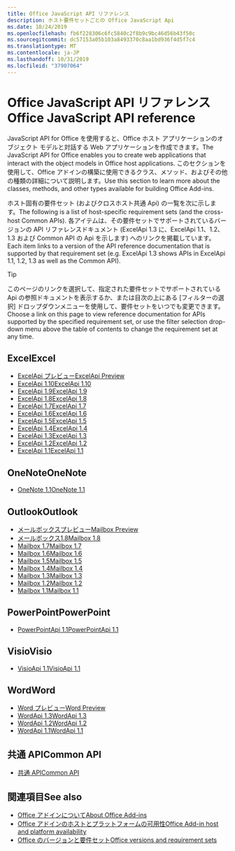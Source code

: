 ```yaml
---
title: Office JavaScript API リファレンス
description: ホスト要件セットごとの Office JavaScript Api
ms.date: 10/24/2019
ms.openlocfilehash: fb6f228306c6fc5840c2f8b9c9bc46d56b43f50c
ms.sourcegitcommit: dc57153a05b103a8493370c8aa1bd936f4d5f7c4
ms.translationtype: MT
ms.contentlocale: ja-JP
ms.lasthandoff: 10/31/2019
ms.locfileid: "37907064"
---
```

# <a name="office-javascript-api-reference"></a><span data-ttu-id="534e8-103">Office JavaScript API リファレンス</span><span class="sxs-lookup"><span data-stu-id="534e8-103">Office JavaScript API reference</span></span>

<span data-ttu-id="534e8-104">JavaScript API for Office を使用すると、Office ホスト アプリケーションのオブジェクト モデルと対話する Web アプリケーションを作成できます。</span><span class="sxs-lookup"><span data-stu-id="534e8-104">The JavaScript API for Office enables you to create web applications that interact with the object models in Office host applications.</span></span> <span data-ttu-id="534e8-105">このセクションを使用して、Office アドインの構築に使用できるクラス、メソッド、およびその他の種類の詳細について説明します。</span><span class="sxs-lookup"><span data-stu-id="534e8-105">Use this section to learn more about the classes, methods, and other types available for building Office Add-ins.</span></span>

<span data-ttu-id="534e8-106">ホスト固有の要件セット (およびクロスホスト共通 Api) の一覧を次に示します。</span><span class="sxs-lookup"><span data-stu-id="534e8-106">The following is a list of host-specific requirement sets (and the cross-host Common APIs).</span></span> <span data-ttu-id="534e8-107">各アイテムは、その要件セットでサポートされているバージョンの API リファレンスドキュメント (ExcelApi 1.3 に、ExcelApi 1.1、1.2、1.3 および Common API の Api を示します) へのリンクを掲載しています。</span><span class="sxs-lookup"><span data-stu-id="534e8-107">Each item links to a version of the API reference documentation that is supported by that requirement set (e.g. ExcelApi 1.3 shows APIs in ExcelApi 1.1, 1.2, 1.3 as well as the Common API).</span></span>

> [!TIP]
> <span data-ttu-id="534e8-108">このページのリンクを選択して、指定された要件セットでサポートされている Api の参照ドキュメントを表示するか、または目次の上にある [フィルターの選択] ドロップダウンメニューを使用して、要件セットをいつでも変更できます。</span><span class="sxs-lookup"><span data-stu-id="534e8-108">Choose a link on this page to view reference documentation for APIs supported by the specified requirement set, or use the filter selection drop-down menu above the table of contents to change the requirement set at any time.</span></span>

## <a name="excel"></a><span data-ttu-id="534e8-109">Excel</span><span class="sxs-lookup"><span data-stu-id="534e8-109">Excel</span></span>

- [<span data-ttu-id="534e8-110">ExcelApi プレビュー</span><span class="sxs-lookup"><span data-stu-id="534e8-110">ExcelApi Preview</span></span>](/javascript/api/excel?view=excel-js-preview)
- [<span data-ttu-id="534e8-111">ExcelApi 1.10</span><span class="sxs-lookup"><span data-stu-id="534e8-111">ExcelApi 1.10</span></span>](/javascript/api/excel?view=excel-js-1.10)
- [<span data-ttu-id="534e8-112">ExcelApi 1.9</span><span class="sxs-lookup"><span data-stu-id="534e8-112">ExcelApi 1.9</span></span>](/javascript/api/excel?view=excel-js-1.9)
- [<span data-ttu-id="534e8-113">ExcelApi 1.8</span><span class="sxs-lookup"><span data-stu-id="534e8-113">ExcelApi 1.8</span></span>](/javascript/api/excel?view=excel-js-1.8)
- [<span data-ttu-id="534e8-114">ExcelApi 1.7</span><span class="sxs-lookup"><span data-stu-id="534e8-114">ExcelApi 1.7</span></span>](/javascript/api/excel?view=excel-js-1.7)
- [<span data-ttu-id="534e8-115">ExcelApi 1.6</span><span class="sxs-lookup"><span data-stu-id="534e8-115">ExcelApi 1.6</span></span>](/javascript/api/excel?view=excel-js-1.6)
- [<span data-ttu-id="534e8-116">ExcelApi 1.5</span><span class="sxs-lookup"><span data-stu-id="534e8-116">ExcelApi 1.5</span></span>](/javascript/api/excel?view=excel-js-1.5)
- [<span data-ttu-id="534e8-117">ExcelApi 1.4</span><span class="sxs-lookup"><span data-stu-id="534e8-117">ExcelApi 1.4</span></span>](/javascript/api/excel?view=excel-js-1.4)
- [<span data-ttu-id="534e8-118">ExcelApi 1.3</span><span class="sxs-lookup"><span data-stu-id="534e8-118">ExcelApi 1.3</span></span>](/javascript/api/excel?view=excel-js-1.3)
- [<span data-ttu-id="534e8-119">ExcelApi 1.2</span><span class="sxs-lookup"><span data-stu-id="534e8-119">ExcelApi 1.2</span></span>](/javascript/api/excel?view=excel-js-1.2)
- [<span data-ttu-id="534e8-120">ExcelApi 1.1</span><span class="sxs-lookup"><span data-stu-id="534e8-120">ExcelApi 1.1</span></span>](/javascript/api/excel?view=excel-js-1.1)

## <a name="onenote"></a><span data-ttu-id="534e8-121">OneNote</span><span class="sxs-lookup"><span data-stu-id="534e8-121">OneNote</span></span>

- [<span data-ttu-id="534e8-122">OneNote 1.1</span><span class="sxs-lookup"><span data-stu-id="534e8-122">OneNote 1.1</span></span>](/javascript/api/onenote?view=onenote-js-1.1)

## <a name="outlook"></a><span data-ttu-id="534e8-123">Outlook</span><span class="sxs-lookup"><span data-stu-id="534e8-123">Outlook</span></span>

- [<span data-ttu-id="534e8-124">メールボックスプレビュー</span><span class="sxs-lookup"><span data-stu-id="534e8-124">Mailbox Preview</span></span>](/javascript/api/outlook?view=outlook-js-preview)
- [<span data-ttu-id="534e8-125">メールボックス1.8</span><span class="sxs-lookup"><span data-stu-id="534e8-125">Mailbox 1.8</span></span>](/javascript/api/outlook?view=outlook-js-1.8)
- [<span data-ttu-id="534e8-126">Mailbox 1.7</span><span class="sxs-lookup"><span data-stu-id="534e8-126">Mailbox 1.7</span></span>](/javascript/api/outlook?view=outlook-js-1.7)
- [<span data-ttu-id="534e8-127">Mailbox 1.6</span><span class="sxs-lookup"><span data-stu-id="534e8-127">Mailbox 1.6</span></span>](/javascript/api/outlook?view=outlook-js-1.6)
- [<span data-ttu-id="534e8-128">Mailbox 1.5</span><span class="sxs-lookup"><span data-stu-id="534e8-128">Mailbox 1.5</span></span>](/javascript/api/outlook?view=outlook-js-1.5)
- [<span data-ttu-id="534e8-129">Mailbox 1.4</span><span class="sxs-lookup"><span data-stu-id="534e8-129">Mailbox 1.4</span></span>](/javascript/api/outlook?view=outlook-js-1.4)
- [<span data-ttu-id="534e8-130">Mailbox 1.3</span><span class="sxs-lookup"><span data-stu-id="534e8-130">Mailbox 1.3</span></span>](/javascript/api/outlook?view=outlook-js-1.3)
- [<span data-ttu-id="534e8-131">Mailbox 1.2</span><span class="sxs-lookup"><span data-stu-id="534e8-131">Mailbox 1.2</span></span>](/javascript/api/outlook?view=outlook-js-1.2)
- [<span data-ttu-id="534e8-132">Mailbox 1.1</span><span class="sxs-lookup"><span data-stu-id="534e8-132">Mailbox 1.1</span></span>](/javascript/api/outlook?view=outlook-js-1.1)

## <a name="powerpoint"></a><span data-ttu-id="534e8-133">PowerPoint</span><span class="sxs-lookup"><span data-stu-id="534e8-133">PowerPoint</span></span>

- [<span data-ttu-id="534e8-134">PowerPointApi 1.1</span><span class="sxs-lookup"><span data-stu-id="534e8-134">PowerPointApi 1.1</span></span>](/javascript/api/powerpoint?view=powerpoint-js-1.1)

## <a name="visio"></a><span data-ttu-id="534e8-135">Visio</span><span class="sxs-lookup"><span data-stu-id="534e8-135">Visio</span></span>

- [<span data-ttu-id="534e8-136">VisioApi 1.1</span><span class="sxs-lookup"><span data-stu-id="534e8-136">VisioApi 1.1</span></span>](/javascript/api/visio?view=visio-js-1.1)

## <a name="word"></a><span data-ttu-id="534e8-137">Word</span><span class="sxs-lookup"><span data-stu-id="534e8-137">Word</span></span>

- [<span data-ttu-id="534e8-138">Word プレビュー</span><span class="sxs-lookup"><span data-stu-id="534e8-138">Word Preview</span></span>](/javascript/api/word?view=word-js-preview)
- [<span data-ttu-id="534e8-139">WordApi 1.3</span><span class="sxs-lookup"><span data-stu-id="534e8-139">WordApi 1.3</span></span>](/javascript/api/word?view=word-js-1.3)
- [<span data-ttu-id="534e8-140">WordApi 1.2</span><span class="sxs-lookup"><span data-stu-id="534e8-140">WordApi 1.2</span></span>](/javascript/api/word?view=word-js-1.2)
- [<span data-ttu-id="534e8-141">WordApi 1.1</span><span class="sxs-lookup"><span data-stu-id="534e8-141">WordApi 1.1</span></span>](/javascript/api/word?view=word-js-1.1)

## <a name="common-api"></a><span data-ttu-id="534e8-142">共通 API</span><span class="sxs-lookup"><span data-stu-id="534e8-142">Common API</span></span>

- [<span data-ttu-id="534e8-143">共通 API</span><span class="sxs-lookup"><span data-stu-id="534e8-143">Common API</span></span>](/javascript/api/office?view=common-js)

## <a name="see-also"></a><span data-ttu-id="534e8-144">関連項目</span><span class="sxs-lookup"><span data-stu-id="534e8-144">See also</span></span>

- [<span data-ttu-id="534e8-145">Office アドインについて</span><span class="sxs-lookup"><span data-stu-id="534e8-145">About Office Add-ins</span></span>](/office/dev/add-ins/overview)
- [<span data-ttu-id="534e8-146">Office アドインのホストとプラットフォームの可用性</span><span class="sxs-lookup"><span data-stu-id="534e8-146">Office Add-in host and platform availability</span></span>](/office/dev/add-ins/overview/office-add-in-availability)
- [<span data-ttu-id="534e8-147">Office のバージョンと要件セット</span><span class="sxs-lookup"><span data-stu-id="534e8-147">Office versions and requirement sets</span></span>](/office/dev/add-ins/develop/office-versions-and-requirement-sets)
